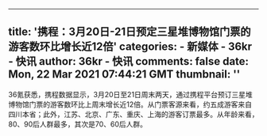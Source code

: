 
---
title: '携程：3月20日-21日预定三星堆博物馆门票的游客数环比增长近12倍'
categories: 
    - 新媒体
    - 36kr - 快讯
author: 36kr - 快讯
comments: false
date: Mon, 22 Mar 2021 07:44:21 GMT
thumbnail: ''
---

<div>   
36氪获悉，携程数据显示，3月20日至21日周末两天，通过携程平台预订三星堆博物馆门票的游客数环比上周末增长近12倍。从门票客源来看，约五成游客来自四川本省；此外，江苏、北京、广东、重庆、上海的游客订票最多。从年龄来看，80、90后人群最多，其次是70、60后人群。  
</div>
            